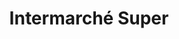 ---
title: "Intermarché Super"
url: /vannes/intermarche-super-avenue-georges-pompidou/
shop: Supermarkt
---